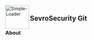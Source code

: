 <a href ="https://sevrosecurity.com">
  <img src="https://sevrosecurity.com/wp-content/uploads/2019/09/ss_icon.png"
    title="Simple-Loader" align="left" height=75 length=75 />
    </a>

## SevroSecurity Git

### About
